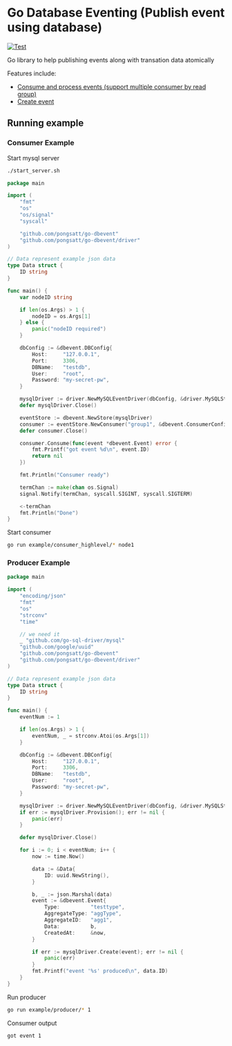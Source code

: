 Go Database Eventing (Publish event using database)
================================

[![Test](https://github.com/pongsatt/go-dbevent/actions/workflows/test.yml/badge.svg)](https://github.com/pongsatt/go-dbevent/actions/workflows/test.yml)

Go library to help publishing events along with transation data atomically

Features include:

  * [Consume and process events (support multiple consumer by read group)](#consumer-example)
  * [Create event](#producer-example)

Running example
-------------------------------------------------------------------------------------------

### Consumer Example

Start mysql server
```sh
./start_server.sh
```

```go
package main

import (
	"fmt"
	"os"
	"os/signal"
	"syscall"

	"github.com/pongsatt/go-dbevent"
	"github.com/pongsatt/go-dbevent/driver"
)

// Data represent example json data
type Data struct {
	ID string
}

func main() {
	var nodeID string

	if len(os.Args) > 1 {
		nodeID = os.Args[1]
	} else {
		panic("nodeID required")
	}

	dbConfig := &dbevent.DBConfig{
		Host:     "127.0.0.1",
		Port:     3306,
		DBName:   "testdb",
		User:     "root",
		Password: "my-secret-pw",
	}

	mysqlDriver := driver.NewMySQLEventDriver(dbConfig, &driver.MySQLStoreConfig{NodeID: nodeID})
	defer mysqlDriver.Close()

	eventStore := dbevent.NewStore(mysqlDriver)
	consumer := eventStore.NewConsumer("group1", &dbevent.ConsumerConfig{})
	defer consumer.Close()

	consumer.Consume(func(event *dbevent.Event) error {
		fmt.Printf("got event %d\n", event.ID)
		return nil
	})

	fmt.Println("Consumer ready")

	termChan := make(chan os.Signal)
	signal.Notify(termChan, syscall.SIGINT, syscall.SIGTERM)

	<-termChan
	fmt.Println("Done")
}
```

Start consumer
```sh
go run example/consumer_highlevel/* node1
```

### Producer Example

```go
package main

import (
	"encoding/json"
	"fmt"
	"os"
	"strconv"
	"time"

	// we need it
	_ "github.com/go-sql-driver/mysql"
	"github.com/google/uuid"
	"github.com/pongsatt/go-dbevent"
	"github.com/pongsatt/go-dbevent/driver"
)

// Data represent example json data
type Data struct {
	ID string
}

func main() {
	eventNum := 1

	if len(os.Args) > 1 {
		eventNum, _ = strconv.Atoi(os.Args[1])
	}

	dbConfig := &dbevent.DBConfig{
		Host:     "127.0.0.1",
		Port:     3306,
		DBName:   "testdb",
		User:     "root",
		Password: "my-secret-pw",
	}

	mysqlDriver := driver.NewMySQLEventDriver(dbConfig, &driver.MySQLStoreConfig{})
	if err := mysqlDriver.Provision(); err != nil {
		panic(err)
	}

	defer mysqlDriver.Close()

	for i := 0; i < eventNum; i++ {
		now := time.Now()

		data := &Data{
			ID: uuid.NewString(),
		}

		b, _ := json.Marshal(data)
		event := &dbevent.Event{
			Type:          "testtype",
			AggregateType: "aggType",
			AggregateID:   "agg1",
			Data:          b,
			CreatedAt:     &now,
		}

		if err := mysqlDriver.Create(event); err != nil {
			panic(err)
		}
		fmt.Printf("event '%s' produced\n", data.ID)
	}
}
```

Run producer
```sh
go run example/producer/* 1
```

Consumer output
```console
got event 1
```
